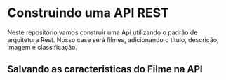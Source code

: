 # Construindo uma API REST 
Neste repositório vamos construir uma Api utilizando o padrão de arquitetura Rest. Nosso case será filmes, adicionando o título, descrição, imagem e classificação.

## Salvando as caracteristicas do Filme na API
